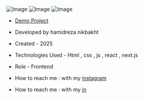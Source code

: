 ![Image](https://github.com/user-attachments/assets/ee66d183-93a1-444d-a3c8-43cebd4e22b3)
![Image](https://github.com/user-attachments/assets/033109ca-6f74-4b02-8ca7-ba55161db5e8)
![Image](https://github.com/user-attachments/assets/37e8f3d5-328a-4c19-8acc-1ac045065a7c)
- [Demo Project](https://digikala-dusky.vercel.app/)

- Developed by hamidreza nikbakht

- Created - 2025

- Technologies Used - Html , css , js , react , next.js

- Role - Frontend

- How to reach me : with my [instagram](https://www.instagram.com/hamidrezanikbakht?igsh=dTRxeTdudDRpbmc0)
- How to reach me : with my [in](https://www.linkedin.com/in/hamidreza-nikbakht-787164334)
